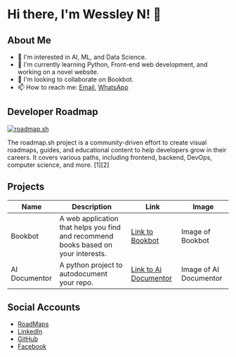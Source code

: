 # Hi there, I'm Wessley N! 👋

## About Me
- 👀 I'm interested in AI, ML, and Data Science.
- 🌱 I'm currently learning Python, Front-end web development, and working on a novel website.
- 💞️ I'm looking to collaborate on Bookbot.
- 📫 How to reach me: [Email](mailto:wessleynyakaz@gmail.com), [WhatsApp](https://wa.me/qr/FP6EIVBHXLW7B1)

## Developer Roadmap
[![roadmap.sh](https://roadmap.sh/card/wide/660c5561da1671f98605ec75?variant=dark&roadmaps=react%2Cpython%2Cdocker%2Ctypescript)](https://roadmap.sh)

The roadmap.sh project is a community-driven effort to create visual roadmaps, guides, and educational content to help developers grow in their careers. It covers various paths, including frontend, backend, DevOps, computer science, and more. [1][2]

## Projects

| Name | Description | Link | Image |
| --- | --- | --- | --- |
| Bookbot | A web application that helps you find and recommend books based on your interests. | [Link to Bookbot](https://github.com/wessleynyakaz/Bookbot) | Image of Bookbot |
| AI Documentor | A python project to autodocument your repo. | [Link to Ai Documentor](https://github.com/wessleynyakaz/ai_documentor) | Image of AI Documentor |

## Social Accounts
- [RoadMaps](https://roadmap.sh/u/wessleyn)
- [LinkedIn](https://www.linkedin.com/in/wessley-nyakanyanga-08b804270)
- [GitHub](https://github.com/wessleynyakaz)
- [Facebook](https://www.facebook.com/[your-facebook-handle])
